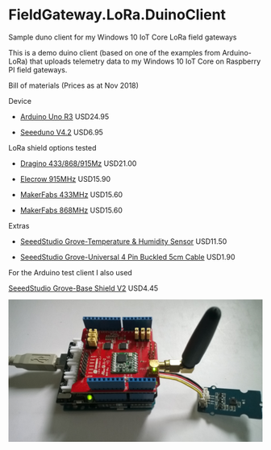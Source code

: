 # FieldGateway.LoRa.DuinoClient
Sample duno client for my Windows 10 IoT Core LoRa field gateways

This is a demo duino client (based on one of the examples from Arduino-LoRa) that uploads telemetry data to my Windows 10 IoT Core on Raspberry PI field gateways. 

Bill of materials (Prices as at Nov 2018) 

Device

* [Arduino Uno R3](https://www.seeedstudio.com/Arduino-Uno-Rev3-p-2995.html) USD24.95

* [Seeeduno V4.2](https://www.seeedstudio.com/Seeeduino-V4-2-p-2517.html) USD6.95

LoRa shield options tested

* [Dragino 433/868/915Mz](http://www.dragino.com/products/lora/item/102-lora-shield.html) USD21.00

* [Elecrow 915MHz](https://www.elecrow.com/lora-rfm95-shield-915mhz.html) USD15.90

* [MakerFabs 433MHz](https://makerfabs.com/index.php?route=product/product&product_id=131) USD15.60

* [MakerFabs 868MHz](https://makerfabs.com/index.php?route=product/product&product_id=130) USD15.60


Extras

* [SeeedStudio Grove-Temperature & Humidity Sensor](https://www.seeedstudio.com/Grove-Temperature%26Humidity-Sensor-%28High-Accuracy-%26-Mini%29-p-1921.html) USD11.50

* [SeeedStudio Grove-Universal 4 Pin Buckled 5cm Cable](https://www.seeedstudio.com/Grove-Universal-4-Pin-Buckled-5cm-Cable-%285-PCs-Pack%29-p-925.html) USD1.90

For the Arduino test client I also used

[SeeedStudio Grove-Base Shield V2](https://www.seeedstudio.com/Base-Shield-V2-p-1378.html) USD4.45


![Dragino Client](ArduinoUnoR3DraginoLoRa.jpg)

